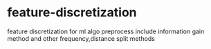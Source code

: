 feature-discretization
======================

feature discretization for ml algo preprocess
include information gain method and other frequency,distance split methods
